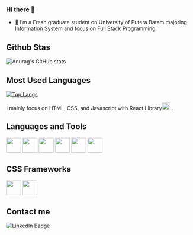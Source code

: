 ### Hi there 👋

- 🌱 I’m a Fresh graduate student on University of Putera Batam majoring Information System and focus on Full Stack Programming.

## Github Stas
![Anurag's GitHub stats](https://github-readme-stats.vercel.app/api?username=joshleez&show_icons=true&theme=tokyonight&count_private=true)

## Most Used Languages
[![Top Langs](https://github-readme-stats.vercel.app/api/top-langs/?username=joshleez&theme=tokyonight)](https://github.com/joshleez/github-readme-stats)
<div>
I mainly focus on HTML, CSS, and Javascript with React Library<code><img height="20" src="https://seeklogo.com/images/R/react-logo-7B3CE81517-seeklogo.com.png"> </code>.
</div>

## Languages and Tools

<div>
  <code><img height="40" src="https://seeklogo.com/images/J/javascript-logo-8892AEFCAC-seeklogo.com.png"></code>
  <code><img height="40" src="https://seeklogo.com/images/P/php-logo-ADE0FBBAFB-seeklogo.com.png"></code>
  <code><img height="40" src="https://seeklogo.com/images/L/laravel-logo-F03451DDC5-seeklogo.com.png"></code>
  <code><img height="40" src="https://seeklogo.com/images/R/react-logo-7B3CE81517-seeklogo.com.png"></code>
  <code><img height="40" src="https://seeklogo.com/images/H/html5-logo-EF92D240D7-seeklogo.com.png"></code>
  <code><img height="40" src="https://seeklogo.com/images/C/css3-logo-8724075274-seeklogo.com.png"></code>
</div>

## CSS Frameworks

<div>
  <code><img height="40" src="https://seeklogo.com/images/B/bootstrap-logo-3C30FB2A16-seeklogo.com.png"></code>
  <code><img height="40" src="https://seeklogo.com/images/T/tailwind-css-logo-5AD4175897-seeklogo.com.png"></code>
</div>

## Contact me
<a href="https://www.linkedin.com/in/josh-lee-6522b1117/">
      <img src="https://img.shields.io/badge/LinkedIn-blue?style=for-the-badge&logo=linkedin&logoColor=white" alt="LinkedIn Badge"/>
</a>
